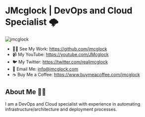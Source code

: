 # JMcglock | DevOps and Cloud Specialist 🌩

<p align="left"> <img src="https://komarev.com/ghpvc/?username=jmcglock&label=Profile%20views&color=0e75b6&style=flat" alt="jmcglock" /> </p>

- 👨‍💻 See My Work: https://github.com/jmcglock
- 📹 My YouTube: https://youtube.com/JMcglock
- 🐦 My Twitter: https://twitter.com/realjmcglock
- 📧 Email Me: info@jmcglock.com
- ☕ Buy Me a Coffee: https://www.buymeacoffee.com/jmcglock

## About Me 🙋‍♂️
I am a DevOps and Cloud specialist with experience in automating infrastructure/architecture and deployment processes.

